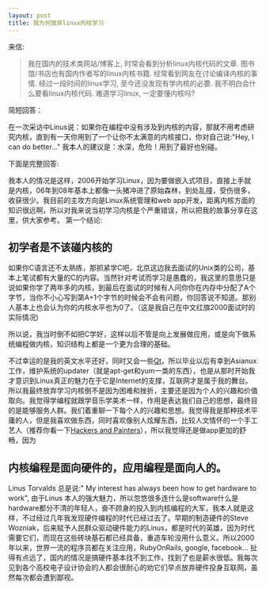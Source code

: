 ```yaml
---
layout: post
title: 我为何放弃linux内核学习
---
```


来信:

<blockquote>
    我在国内的技术类网站/博客上, 时常会看到分析linux内核代码的文章.
    图书馆/书店也有国内作者写的linux内核书籍.
    经常看到网友在讨论编译内核的事情.
    经过一段时间的linux学习, 至今还没发现有学内核的必要.
    我不明白会什么要看linux内核代码.
    难道学习linux, 一定要懂内核吗?
</blockquote>

简短回答：

在一次采访中Linus说：如果你在编程中没有涉及到内核的内容，那就不用考虑研究内核，直到有一天你用到了一个让你不太满意的内核接口，你对自己说:"Hey,
I can do better..."
我本人的建议是：水深，危险！用到了最好也别碰。

下面是完整回答:

我本人的情况是这样，2006开始学习Linux，因为要做嵌入式项目，直接上手就是内核，06年到08年基本上都像一头猪冲进了原始森林，到处乱撞，受伤很多，收获很少。我目前的主攻方向是Linux系统管理和web app开发，距离内核方面的知识很远啊，所以对我来说当初学习内核是个严重错误，所以把我的故事分享在这里，供大家参考。
第一个结论:

## 初学者是不该碰内核的
如果你C语言还不太熟练，那抓紧学C吧，北京这边我去面试的Unix类的公司，基本上笔试都有大量的C的内容。当然针对考试而学习是愚蠢的，我这里的意思只是说如果你学了两年多的内核，到最后在面试的时候有人问你你在内存中分配了A个字节，当你不小心写到第A+1个字节的时候会不会有问题，你回答说不知道。那别人基本上也会认为你的内核水平也为0了。（这是我自己在中文红旗2000面试时的实际情况)

所以说，我当时倒不如把C学好，这样以后不管是向上发展做应用，或是向下做系统编程做内核，知识结构上都是一个更为合理的基础。

不过幸运的是我的英文水平还好，同时又会一些[Qt][qt]，所以毕业以后有幸到Asianux工作，维护系统的updater（就是apt-get和yum一类的东西），也是从那时开始我才意识到Linux真正的魅力在于它是Internet的支撑，互联网才是属于我的舞台。所以我最终放弃学习内核倒不是因为困难和挫折，主要还是因为个人的兴趣和价值取向。我觉得学编程就跟学音乐学美术一样，作用是表达我们自己的思想，最终目的是能够服务人群。我们着重聊一下每个人的兴趣和思想。我觉得我是那种技术平庸的人，但是我喜欢做东西，同时喜欢像别人炫耀东西，比较人文情怀的一个手工艺人（推荐你看一下[Hackers and Painters][hp]），所以我觉得还是做app更加的舒畅，因为

## 内核编程是面向硬件的，应用编程是面向人的。

Linus Torvalds 总是说:" My interest has always been how to get hardware to
work", 由于Linus
本人的强大魅力，所以忽悠很多连什么是software什么是hardware都分不清的年轻人，奋不顾身的投入到内核编程的大军，我本人就是这样，不过经过几年我发现硬件编程的时代已经过去了。早期的制造硬件的Steve
Wozniak，后来赋予人民群众驱动硬件能力的Linus，都是时代的英雄，因为时代需要它们，而现在这些砖块基石都已经具备，重造车轮没用什么意义。所以2000年以来，世界一流的程序员都在关注应用，RubyOnRails,
google, facebook...
扯得有点远了，国内的情况是搞硬件基本找不到工作，找到了也是薪水很低。我每次见到各个高校电子设计协会的人都会很耐心的劝它们早点放弃硬件投身互联网，虽然每次都会遭到鄙视。


[hp]:http://www.paulgraham.com/hp.html
[qt]: http://qt.nokia.com
